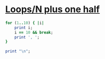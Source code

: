 [1]: http://rosettacode.org/wiki/Loops/N_plus_one_half

# [Loops/N plus one half][1]

```ruby
for (1..10) { |i|
    print i;
    i == 10 && break;
    print ', ';
}
 
print "\n";
```